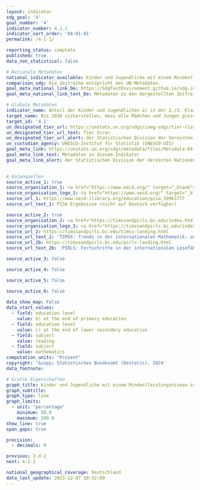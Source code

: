 ```yaml
---
layout: indicator    
sdg_goal: '4'    
goal_number: '4'    
indicator_number: 4.1.1    
indicator_sort_order: '04-01-01'    
permalink: /4-1-1/    

reporting_status: complete    
published: true    
data_non_statistical: false    

# Nationale Metadaten    
national_indicator_available: Kinder und Jugendliche mit einem Mindestleistungsniveau in Lesen und Mathematik    
comparison_sdg: Die Zeitreihe entspricht den UN-Metadaten.    
goal_meta_national_link_De: https://SdgTestEnvironment.github.io/sdg-indicators/public/MetaDe/4.1.1.pdf
goal_meta_national_link_text_De: Metadaten zu den dargestellten Zeitreihen    

# Globale Metadaten    
indicator_name: Anteil der Kinder und Jugendlichen a) in der 2./3. Klasse, b) am Ende der Grundschule und c) am Ende der Sekundarstufe I mit einem Mindestniveau in i) Lesen und ii) Mathematik, nach Geschlecht    
target_name: Bis 2030 sicherstellen, dass alle Mädchen und Jungen gleichberechtigt eine kostenlose und hochwertige Grund- und Sekundarschulbildung abschließen, die zu brauchbaren und effektiven Lernergebnissen führt    
target_id: '4.1'    
un_designated_tier_url: https://unstats.un.org/sdgs/iaeg-sdgs/tier-classification/'    
un_designated_tier_url_text: Tier I</a>    
un_designated_tier_url_alert: der Statistischen Division der Vereinten Nationen    
un_custodian_agency: UNESCO-Institut für Statistik (UNESCO-UIS)    
goal_meta_link: https://unstats.un.org/sdgs/metadata/files/Metadata-04-01-01.pdf    
goal_meta_link_text: Metadaten zu diesem Indikator    
goal_meta_link_alert: der Statistischen Division der Vereinten Nationen    
    

# Datenquellen
source_active_1: true
source_organisation_1: <a href="https://www.oecd.org/" target="_blank"> Organisation für wirtschaftliche Zusammenarbeit und Entwicklung (OECD) </a>
source_organisation_logo_1: <a href="https://www.oecd.org/" target="_blank"><img src="https://sdg-indikatoren.de/public/OrgImgDe/oecd.png" alt="Logo oecd" style="height:60px; width:148px"/></a>
source_url_1: https://www.oecd-ilibrary.org/education/pisa_19963777
source_url_text_1: PISA Ergebnisse (nicht auf Deutsch verfügbar)

source_active_2: true
source_organisation_2: <a href="https://timssandpirls.bc.edu/index.html" target="_blank"> TIMSS & PIRLS Internationales Studienzentrum </a>
source_organisation_logo_2: <a href="https://timssandpirls.bc.edu/index.html" target="_blank"><img src="https://sdg-indikatoren.de/public/OrgImgDe/tipi.png" alt="Logo tipi" style="height:60px; width:148px"/></a>
source_url_2: https://timssandpirls.bc.edu/timss-landing.html
source_url_text_2: 'TIMSS: Trends in der internationalen Mathematik- und Naturwissenschaftsstudie (nicht auf Deutsch verfügbar)'
source_url_2b: https://timssandpirls.bc.edu/pirls-landing.html
source_url_text_2b: 'PIRLS: Fortschritte in der internationalen Lesefähigkeitsstudie (nicht auf Deutsch verfügbar)'

source_active_3: false

source_active_4: false

source_active_5: false

source_active_6: false
    
data_show_map: False    
data_start_values: 
  - field: education level
    value: b) at the end of primary education
  - field: education level
    value: c) at the end of lower secondary education
  - field: subject
    value: reading
  - field: subject
    value: mathematics    
computation_units: "Prozent"    
copyright: '&copy; Statistisches Bundesamt (Destatis), 2024'    
data_footnote:     

# Grafik Eigenschaften    
graph_title: Kinder und Jugendliche mit einem Mindestleistungsniveau in Lesen und Mathematik
graph_subtitle:     
graph_type: line    
graph_limits:
  - unit: "percentage"
    minimum: 50.0
    maximum: 100.0
show_line: true
span_gaps: true

precision:
  - decimals: 0    

previous: 3-d-2    
next: 4-1-2    

national_geographical_coverage: Deutschland    
data_last_update: 2023-12-07 10:32:09    
---
```


<span></span>